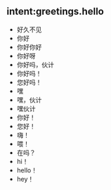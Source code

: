 ## intent:greetings.hello
- 好久不见
- 你好
- 你好你好
- 你好呀
- 你好吗，伙计
- 你好吗！
- 您好吗！
- 嘿
- 嘿，伙计
- 嘿伙计
- 你好！
- 您好！
- 嗨！
- 喂！
- 在吗？
- hi！
- hello！
- hey！